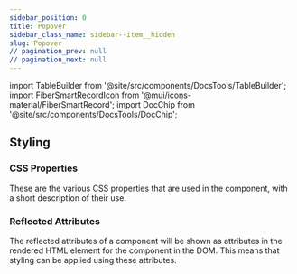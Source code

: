```yaml
---
sidebar_position: 0
title: Popover
sidebar_class_name: sidebar--item__hidden
slug: Popover
// pagination_prev: null
// pagination_next: null
---
```


import TableBuilder from '@site/src/components/DocsTools/TableBuilder';
import FiberSmartRecordIcon from '@mui/icons-material/FiberSmartRecord';
import DocChip from '@site/src/components/DocsTools/DocChip';

<DocChip tooltipText="This component will render with a shadow DOM, an API built into the browser that facilitates encapsulation." label="Scoped" target="_blank" clickable={false} iconName='scoped' />

<DocChip tooltipText="The name of the web component that will render in the DOM." label="bbj-popover" clickable={false} iconName='code'/>

## Styling



### CSS Properties

  These are the various CSS properties that are used in the component, with a short description of their use.
  
  <TableBuilder tag='bbj-popover' table="properties"/>

### Reflected Attributes

  The reflected attributes of a component will be shown as attributes in the rendered HTML element for the component in the DOM. This means that styling can be applied using these attributes.
  
  <TableBuilder tag='bbj-popover' table="reflects"/>



